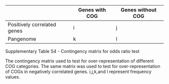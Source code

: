 |                   | Genes with COG | Genes without COG |
|-------------------|----------------|-------------------|
| Positively correlated genes | i              | j                 |
| Pangenome             | k              | l                 |

Supplementary Table S4 - Contingency matrix for odds ratio test

The contingency matrix used to test for over-representation of different COG categories. The same matrix was used to test for over-representation of COGs in negatively correlated genes. i,j,k,and l represent frequency values.
